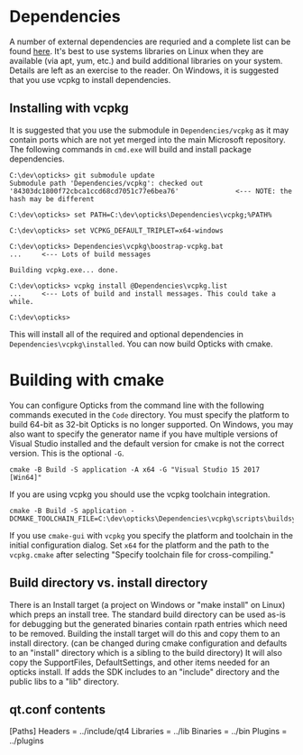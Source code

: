 # Dependencies
A number of external dependencies are requried and a complete list can be found [here](../Dependencies/vcpkg.list). It's best to use systems libraries
on Linux when they are available (via apt, yum, etc.) and build additional libraries on your system. Details are left as an exercise to the reader.
On Windows, it is suggested that you use vcpkg to install dependencies.

## Installing with vcpkg
It is suggested that you use the submodule in `Dependencies/vcpkg` as it may contain ports which are not yet merged into the main Microsoft repository.
The following commands in `cmd.exe` will build and install package dependencies.
```
C:\dev\opticks> git submodule update
Submodule path 'Dependencies/vcpkg': checked out '84303dc1800f72cbca1ccd68cd7051c77e6bea76'              <--- NOTE: the hash may be different

C:\dev\opticks> set PATH=C:\dev\opticks\Dependencies\vcpkg;%PATH%

C:\dev\opticks> set VCPKG_DEFAULT_TRIPLET=x64-windows

C:\dev\opticks> Dependencies\vcpkg\boostrap-vcpkg.bat
...     <--- Lots of build messages

Building vcpkg.exe... done.

C:\dev\opticks> vcpkg install @Dependencies\vcpkg.list
...     <--- Lots of build and install messages. This could take a while.

C:\dev\opticks>
```

This will install all of the required and optional dependencies in `Dependencies\vcpkg\installed`. You can now build Opticks with cmake.

# Building with cmake
You can configure Opticks from the command line with the following commands executed in the `Code` directory. You must specify the platform to build
64-bit as 32-bit Opticks is no longer supported. On Windows, you may also want to specify the generator name if you have multiple versions of
Visual Studio installed and the default version for cmake is not the correct version. This is the optional `-G`.

```
cmake -B Build -S application -A x64 -G "Visual Studio 15 2017 [Win64]"
```

If you are using vcpkg you should use the vcpkg toolchain integration.
```
cmake -B Build -S application -DCMAKE_TOOLCHAIN_FILE=C:\dev\opticks\Dependencies\vcpkg\scripts\buildsystems\vcpkg.cmake
```

If you use `cmake-gui` with `vcpkg` you specify the platform and toolchain in the initial configuration dialog. Set `x64` for the platform and
the path to the `vcpkg.cmake` after selecting "Specify toolchain file for cross-compiling."

Build directory vs. install directory
-------------------------------------
There is an Install target (a project on Windows or "make install" on Linux) which preps an install tree. The standard build directory can be used as-is for debugging but the generated binaries contain rpath entries which need to be removed. Building the install target will do this and copy them to an install directory. (can be changed during cmake configuration and defaults to an "install" directory which is a sibling to the build directory) It will also copy the SupportFiles, DefaultSettings, and other items needed for an opticks install. If adds the SDK includes to an "include" directory and the public libs to a "lib" directory.

qt.conf contents
----------------
[Paths]
Headers = ../include/qt4
Libraries = ../lib
Binaries = ../bin 
Plugins = ../plugins
